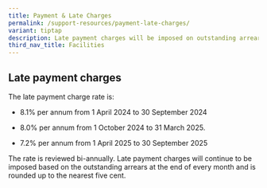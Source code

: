 ```yaml
---
title: Payment & Late Charges
permalink: /support-resources/payment-late-charges/
variant: tiptap
description: Late payment charges will be imposed on outstanding arrears.
third_nav_title: Facilities
---
```

<h2>Late payment charges</h2>
<p></p>
<p></p>
<p>The late payment charge rate is:</p>
<ul data-tight="true" class="tight">
<li>
<p>8.1% per annum from 1 April 2024 to 30 September 2024</p>
</li>
<li>
<p>8.0% per annum from 1 October 2024 to 31 March 2025.</p>
</li>
<li>
<p>7.2% per annum from 1 April 2025 to 30 September 2025</p>
</li>
</ul>
<p>The rate is reviewed bi-annually. Late payment charges will continue to
be imposed based on the outstanding arrears at the end of every month and
is rounded up to the nearest five cent.</p>
<p></p>